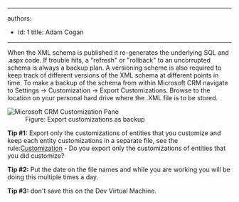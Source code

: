 

---
authors:
  - id: 1
    title: Adam Cogan
---




<span class='intro'> <p>
          When the XML schema is published it re-generates the underlying SQL and .aspx code.
          If trouble hits, a &quot;refresh&quot; or &quot;rollback&quot; to an uncorrupted schema is always a
          backup plan. A versioning scheme is also required to keep track of different versions
          of the XML schema at different points in time. To make a backup of the schema from
          within Microsoft CRM navigate to Settings -&gt; Customization -&gt; Export Customizations.
          Browse to the location on your personal hard drive where the .XML file is to be
          stored.
        </p> </span>

<dl class="image">
          <dt>
            <img alt="Microsoft CRM Customization Pane" src="/SoftwareDevelopment/RulesToBetterCRMForDevelopers/PublishingImages/CRM_CustomizationPane.jpg" /></dt>
          <dd>
            Figure&#58; Export customizations as backup
          </dd>
        </dl>
        <p>
          <strong>Tip #1&#58;</strong> Export only the customizations of entities that you customize and keep each
          entity customizations in a separate file, see the rule&#58;<a href="#ExportCustomize">Customization</a><span>
            - Do you export only the customizations of entities that you did customize?</span></p>
          <p><strong>Tip #2&#58;</strong> Put the date on the file names and while you are working you will be doing
          this multiple times a day.
          </p>
<p>
          <strong>Tip #3&#58;</strong> don't save this on the Dev Virtual Machine.
        </p>


